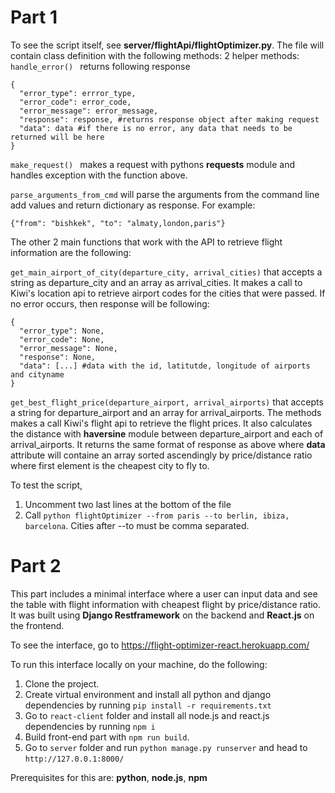 # Part 1 

To see the script itself, see **server/flightApi/flightOptimizer.py**. The file will contain class definition with the following methods: 
2 helper methods: 
```handle_error() ``` returns following response 
``` 
{
  "error_type": errror_type,
  "error_code": error_code, 
  "error_message": error_message,
  "response": response, #returns response object after making request 
  "data": data #if there is no error, any data that needs to be returned will be here 
}
```

```make_request() ``` makes a request with pythons **requests** module and handles exception with the function above. 

```parse_arguments_from_cmd``` will parse the arguments from the command line add values and return dictionary as response. For example:
```
{"from": "bishkek", "to": "almaty,london,paris"}
```
The other 2 main functions that work with the API to retrieve flight information are the following: 

```get_main_airport_of_city(departure_city, arrival_cities)``` that accepts a string as departure_city and an array as arrival_cities. It makes a call to Kiwi's location api 
to retrieve airport codes for the cities that were passed. If no error occurs, then response will be following: 
``` 
{
  "error_type": None,
  "error_code": None, 
  "error_message": None,
  "response": None, 
  "data": [...] #data with the id, latitutde, longitude of airports and cityname 
}
```

```get_best_flight_price(departure_airport, arrival_airports)``` that accepts a string for departure_airport and an array for arrival_airports. The methods makes a call Kiwi's 
flight api to retrieve the flight prices. It also calculates the distance with **haversine** module between departure_airport and each of arrival_airports. 
It returns the same format of response as above where **data** attribute will containe an array sorted ascendingly by price/distance ratio where first element is the cheapest
city to fly to. 


To test the script, 
1. Uncomment two last lines at the bottom of the file
2. Call ```python flightOptimizer --from paris --to berlin, ibiza, barcelona```. Cities after --to must be comma separated.  



# Part 2 
This part includes a minimal interface where a user can input data and see the table with flight information with cheapest flight by price/distance ratio. 
It was built using **Django Restframework** on the backend and **React.js** on the frontend. 
 

To see the interface, go to https://flight-optimizer-react.herokuapp.com/ 

To run this interface locally on your machine, do the following: 
1. Clone the project.
2. Create virtual environment and install all python and django dependencies by running ```pip install -r requirements.txt```
3. Go to ```react-client``` folder and install all node.js and react.js dependencies by running ```npm i```
4. Build front-end part with ```npm run build```. 
5. Go to ```server``` folder and run ```python manage.py runserver``` and head to ```http://127.0.0.1:8000/```

Prerequisites for this are: **python**, **node.js**, **npm**

